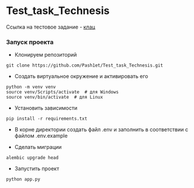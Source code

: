 # Test_task_Technesis

Ссылка на тестовое задание - [клац](https://disk.yandex.ru/i/Cx4n19l1_aPf1w)

### Запуск проекта
 - Клонируем репозиторий 
 ```
git clone https://github.com/Pash1et/Test_task_Technesis.git
 ```
  - Создать виртуальное окружение и активировать его 
  ```
python -m venv venv
source venv/Scripts/activate  # для Windows
source venv/bin/activate  # для Linux
  ```
  - Установить зависимости
  ```
  pip install -r requirements.txt
  ```
  - В корне директории создать файл .env и заполнить в соответствии с файлом .env.example

  - Сделать миграции
  ```
  alembic upgrade head
  ```
  - Запустить проект
  ```
python app.py
  ```
